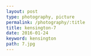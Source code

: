 ```yaml
---
layout: post
type: photography, picture
permalink: /photography/:title
title: kensington-7
date: 2016-01-24
keyword: kensington
path: 7.jpg
---
```




